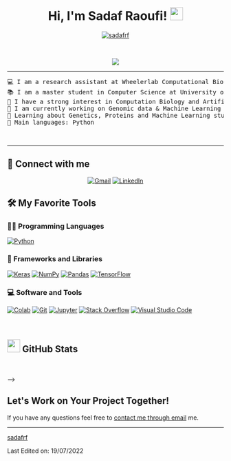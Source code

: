 <h1 align="center">
Hi, I'm Sadaf Raoufi!
	<a href="https://github.com/sadafrf" target="_self">
		<img src="https://media.giphy.com/media/hvRJCLFzcasrR4ia7z/giphy.gif" width="30">
	</a>
</h1>
<p align="center">
	<a href="https://github.com/sadafrf">
		<img src="https://komarev.com/ghpvc/?username=sadafrf&label=Profile%20views&color=0e75b6&style=flat" alt="sadafrf" />
	</a>
	
</p>
<br/>
<p align="center">
	<a href="https://github.com/sadafrf">
		<img src="https://readme-typing-svg.herokuapp.com?lines=Computer+Science+Student;Full+Stack+Web+Developer;Freelancer;DS%20|%20AI%20|%20ML%20Enthusiastic;Always%20learning%20new%20things&center=true&width=380&height=45">
	</a>
</p>

<hr>

<pre>
💻 I am a research assistant at Wheelerlab Computational Biology Research Group
📚 I am a master student in Computer Science at University of Arizona
📝 I have a strong interest in Computation Biology and Artificial Intelligence
🔭 I am currently working on Genomic data & Machine Learning
🌱 Learning about Genetics, Proteins and Machine Learning stuff
🌟 Main languages: Python


</pre>
<hr>

## 🤝 Connect with me
<p align="center">
	<a href="mailto:sraoufi@arizona.com"><img img src="https://img.shields.io/badge/gmail-%23EA4335.svg?style=plastic&logo=gmail&logoColor=white" alt="Gmail"/></a>
	<a href="https://www.linkedin.com/in/sadaf-raoufi-433782260/"><img src="https://img.shields.io/badge/linkedin-%230A66C2.svg?style=plastic&logo=linkedin&logoColor=white" alt="LinkedIn"/></a>
</p>

## 🛠️ My Favorite Tools

### 👨‍💻 Programming Languages

<p>

  <a href="https://github.com/sadafrf"><img alt="Python" src="https://img.shields.io/badge/Python%20-%2314354C.svg?logo=python&logoColor=white"></a>
  
</p>

### 🧰 Frameworks and Libraries

<p>
    <a href="https://github.com/sadafrf"><img alt="Keras" src="https://img.shields.io/badge/Keras%20-%23D00000.svg?logo=Keras&logoColor=white"></a>
    <a href="https://github.com/sadafrf"><img alt="NumPy" src="https://img.shields.io/badge/Numpy%20-%23013243.svg?logo=numpy&logoColor=white"></a>
    <a href="https://github.com/sadafrf"><img alt="Pandas" src="https://img.shields.io/badge/Pandas%20-%23150458.svg?logo=pandas&logoColor=white"></a>
    <a href="https://github.com/sadafrf"><img alt="TensorFlow" src="https://img.shields.io/badge/TensorFlow%20-%23FF6F00.svg?logo=TensorFlow&logoColor=white"></a>
    
</p>


### 💻 Software and Tools

<p>
    <a href="https://github.com/sadafrf"><img alt="Colab" src="https://img.shields.io/badge/Colab-00b56a.svg?logo=google-colab&logoColor=white"></a>
    <a href="https://github.com/sadafrf"><img alt="Git" src="https://img.shields.io/badge/Git%20-%23F05033.svg?logo=git&logoColor=white"></a>
   </a>
    <a href="https://github.com/sadafrf"><img alt="Jupyter" src="https://img.shields.io/badge/Jupyter%20-%23F37626.svg?logo=Jupyter&logoColor=white"></a>
    <a href="https://github.com/sadafrf"><img alt="Stack Overflow" src="https://img.shields.io/badge/-Stack%20Overflow-FE7A16?logo=stack-overflow&logoColor=white"></a>
    <a href="https://github.com/sadafrf"><img alt="Visual Studio Code" src="https://img.shields.io/badge/Visual%20Studio%20Code-0078d7.svg?logo=visual-studio-code&logoColor=white"></a>
</p>
</br>

<!--
### 👨🏽‍💻 Workspace
<p>
    <a href="https://github.com/Bouaskaoun"><img alt="Macbook Air M1" src="https://img.shields.io/badge/Apple-MacBook_Air_2020-999999?style=for-the-badge&logo=apple&logoColor=white"></a>
    <a href="https://github.com/Bouaskaoun"><img alt="Spotify" src="https://img.shields.io/badge/Spotify-1ED760?&style=for-the-badge&logo=spotify&logoColor=white"></a>
</p>
-->


## <a href="https://github.com/sadafrf"><img src="https://www.blumbergdigital.com/wp-content/uploads/2020/10/stats-graphic-statistics-business-512.png" width="30"></a> GitHub Stats

<br/>

-->



  <tr>
  <td width="50%" valign="top">

## Let's Work on Your Project Together!

If you have any questions feel free to <a href="mailto:sraoufi@arizona.edu">contact me through email</a> me.

  </tr>


------

[sadafrf](https://github.com/sadafrf)

Last Edited on: 19/07/2022
